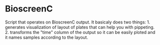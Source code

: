 # BioscreenC
Script that operates on BioscreenC output. It basicaly does two things: 1. generates visualization of layout of plates that can help you with pippeting. 2. transforms the "time" column of the output so it can be easily ploted and it names samples according to the layout.

